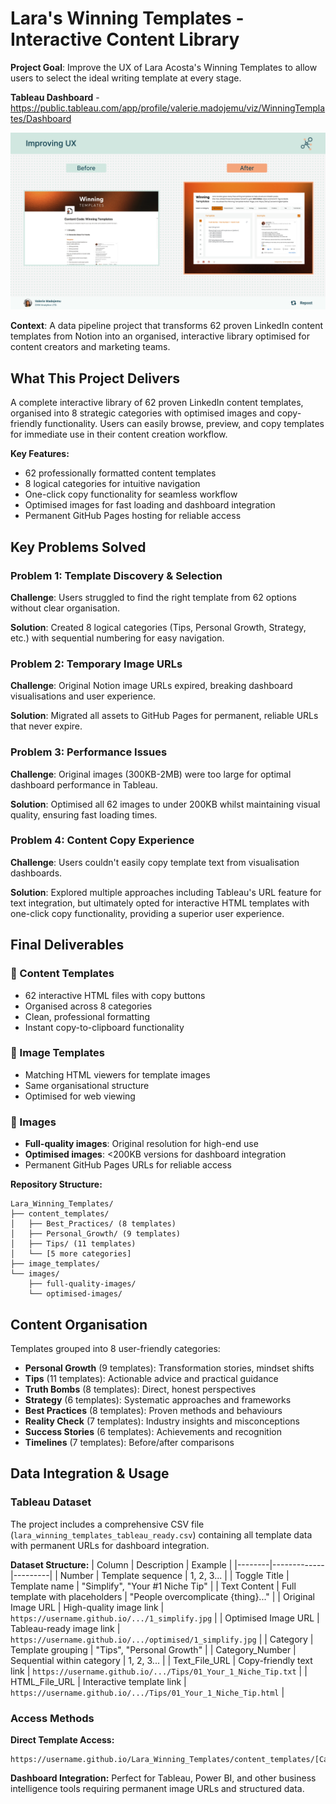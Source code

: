 # Lara's Winning Templates - Interactive Content Library

**Project Goal**: Improve the UX of Lara Acosta's Winning Templates to allow users to select the ideal writing template at every stage.

**Tableau Dashboard** - https://public.tableau.com/app/profile/valerie.madojemu/viz/WinningTemplates/Dashboard

![UX Improvements](./Improving_UX.png)

**Context**: A data pipeline project that transforms 62 proven LinkedIn content templates from Notion into an organised, interactive library optimised for content creators and marketing teams.

## What This Project Delivers

A complete interactive library of 62 proven LinkedIn content templates, organised into 8 strategic categories with optimised images and copy-friendly functionality. Users can easily browse, preview, and copy templates for immediate use in their content creation workflow.

**Key Features:**
- 62 professionally formatted content templates
- 8 logical categories for intuitive navigation
- One-click copy functionality for seamless workflow
- Optimised images for fast loading and dashboard integration
- Permanent GitHub Pages hosting for reliable access

## Key Problems Solved

### Problem 1: Template Discovery & Selection
**Challenge**: Users struggled to find the right template from 62 options without clear organisation.

**Solution**: Created 8 logical categories (Tips, Personal Growth, Strategy, etc.) with sequential numbering for easy navigation.

### Problem 2: Temporary Image URLs
**Challenge**: Original Notion image URLs expired, breaking dashboard visualisations and user experience.

**Solution**: Migrated all assets to GitHub Pages for permanent, reliable URLs that never expire.

### Problem 3: Performance Issues
**Challenge**: Original images (300KB-2MB) were too large for optimal dashboard performance in Tableau.

**Solution**: Optimised all 62 images to under 200KB whilst maintaining visual quality, ensuring fast loading times.

### Problem 4: Content Copy Experience
**Challenge**: Users couldn't easily copy template text from visualisation dashboards.

**Solution**: Explored multiple approaches including Tableau's URL feature for text integration, but ultimately opted for interactive HTML templates with one-click copy functionality, providing a superior user experience.

## Final Deliverables

### 📁 Content Templates
- 62 interactive HTML files with copy buttons
- Organised across 8 categories
- Clean, professional formatting
- Instant copy-to-clipboard functionality

### 📁 Image Templates  
- Matching HTML viewers for template images
- Same organisational structure
- Optimised for web viewing

### 📁 Images
- **Full-quality images**: Original resolution for high-end use
- **Optimised images**: <200KB versions for dashboard integration
- Permanent GitHub Pages URLs for reliable access

**Repository Structure:**
```
Lara_Winning_Templates/
├── content_templates/
│   ├── Best_Practices/ (8 templates)
│   ├── Personal_Growth/ (9 templates)
│   ├── Tips/ (11 templates)
│   └── [5 more categories]
├── image_templates/
└── images/
    ├── full-quality-images/
    └── optimised-images/
```

## Content Organisation

Templates grouped into 8 user-friendly categories:
- **Personal Growth** (9 templates): Transformation stories, mindset shifts
- **Tips** (11 templates): Actionable advice and practical guidance  
- **Truth Bombs** (8 templates): Direct, honest perspectives
- **Strategy** (6 templates): Systematic approaches and frameworks
- **Best Practices** (8 templates): Proven methods and behaviours
- **Reality Check** (7 templates): Industry insights and misconceptions
- **Success Stories** (6 templates): Achievements and recognition
- **Timelines** (7 templates): Before/after comparisons

## Data Integration & Usage

### Tableau Dataset
The project includes a comprehensive CSV file (`lara_winning_templates_tableau_ready.csv`) containing all template data with permanent URLs for dashboard integration.

**Dataset Structure:**
| Column | Description | Example |
|--------|-------------|---------|
| Number | Template sequence | 1, 2, 3... |
| Toggle Title | Template name | "Simplify", "Your #1 Niche Tip" |
| Text Content | Full template with placeholders | "People overcomplicate {thing}..." |
| Original Image URL | High-quality image link | `https://username.github.io/.../1_simplify.jpg` |
| Optimised Image URL | Tableau-ready image link | `https://username.github.io/.../optimised/1_simplify.jpg` |
| Category | Template grouping | "Tips", "Personal Growth" |
| Category_Number | Sequential within category | 1, 2, 3... |
| Text_File_URL | Copy-friendly text link | `https://username.github.io/.../Tips/01_Your_1_Niche_Tip.txt` |
| HTML_File_URL | Interactive template link | `https://username.github.io/.../Tips/01_Your_1_Niche_Tip.html` |

### Access Methods
**Direct Template Access:**
```
https://username.github.io/Lara_Winning_Templates/content_templates/[Category]/[Template].html
```

**Dashboard Integration:**
Perfect for Tableau, Power BI, and other business intelligence tools requiring permanent image URLs and structured data.